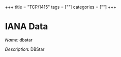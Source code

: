 +++
title = "TCP/1415"
tags = [""]
categories = [""]
+++

# IANA Data

_Name:_ dbstar

_Description:_ DBStar

